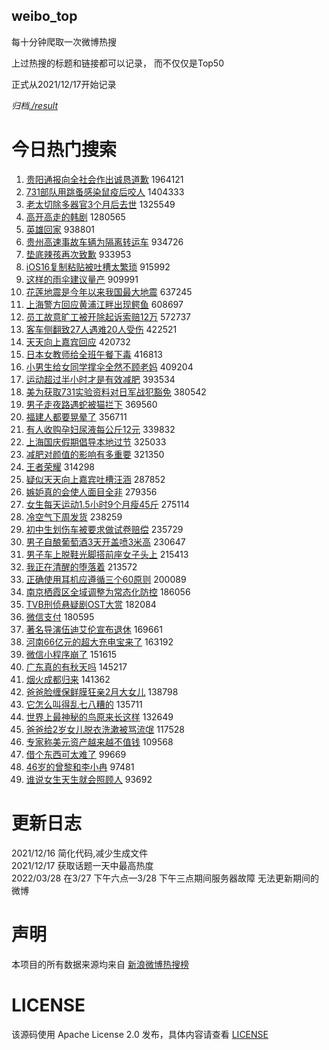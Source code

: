 weibo_top  
---
每十分钟爬取一次微博热搜  

上过热搜的标题和链接都可以记录， 而不仅仅是Top50

正式从2021/12/17开始记录  

*归档[./result](./result/)*

# 今日热门搜索  
1. [贵阳通报向全社会作出诚恳道歉](https://s.weibo.com//weibo?q=%E8%B4%B5%E9%98%B3%E9%80%9A%E6%8A%A5%E5%90%91%E5%85%A8%E7%A4%BE%E4%BC%9A%E4%BD%9C%E5%87%BA%E8%AF%9A%E6%81%B3%E9%81%93%E6%AD%89&t=31&band_rank=1&Refer=top) 1964121
2. [731部队用跳蚤感染鼠疫后咬人](https://s.weibo.com//weibo?q=%23731%E9%83%A8%E9%98%9F%E7%94%A8%E8%B7%B3%E8%9A%A4%E6%84%9F%E6%9F%93%E9%BC%A0%E7%96%AB%E5%90%8E%E5%92%AC%E4%BA%BA%23&t=31&band_rank=1&Refer=top) 1404333
3. [老太切除多器官3个月后去世](https://s.weibo.com//weibo?q=%23%E8%80%81%E5%A4%AA%E5%88%87%E9%99%A4%E5%A4%9A%E5%99%A8%E5%AE%983%E4%B8%AA%E6%9C%88%E5%90%8E%E5%8E%BB%E4%B8%96%23&t=31&band_rank=1&Refer=top) 1325549
4. [高开高走的韩剧](https://s.weibo.com//weibo?q=%23%E9%AB%98%E5%BC%80%E9%AB%98%E8%B5%B0%E7%9A%84%E9%9F%A9%E5%89%A7%23&t=31&band_rank=1&Refer=top) 1280565
5. [英雄回家](https://s.weibo.com//weibo?q=%23%E8%8B%B1%E9%9B%84%E5%9B%9E%E5%AE%B6%23&t=31&band_rank=3&Refer=top) 938801
6. [贵州高速事故车辆为隔离转运车](https://s.weibo.com//weibo?q=%23%E8%B4%B5%E5%B7%9E%E9%AB%98%E9%80%9F%E4%BA%8B%E6%95%85%E8%BD%A6%E8%BE%86%E4%B8%BA%E9%9A%94%E7%A6%BB%E8%BD%AC%E8%BF%90%E8%BD%A6%23&t=31&band_rank=4&Refer=top) 934726
7. [垫底辣孩再次致歉](https://s.weibo.com//weibo?q=%23%E5%9E%AB%E5%BA%95%E8%BE%A3%E5%AD%A9%E5%86%8D%E6%AC%A1%E8%87%B4%E6%AD%89%23&t=31&band_rank=5&Refer=top) 933953
8. [iOS16复制粘贴被吐槽太繁琐](https://s.weibo.com//weibo?q=%23iOS16%E5%A4%8D%E5%88%B6%E7%B2%98%E8%B4%B4%E8%A2%AB%E5%90%90%E6%A7%BD%E5%A4%AA%E7%B9%81%E7%90%90%23&t=31&band_rank=6&Refer=top) 915992
9. [这样的雨伞建议量产](https://s.weibo.com//weibo?q=%23%E8%BF%99%E6%A0%B7%E7%9A%84%E9%9B%A8%E4%BC%9E%E5%BB%BA%E8%AE%AE%E9%87%8F%E4%BA%A7%23&t=31&band_rank=2&Refer=top) 909991
10. [花莲地震是今年以来我国最大地震](https://s.weibo.com//weibo?q=%23%E8%8A%B1%E8%8E%B2%E5%9C%B0%E9%9C%87%E6%98%AF%E4%BB%8A%E5%B9%B4%E4%BB%A5%E6%9D%A5%E6%88%91%E5%9B%BD%E6%9C%80%E5%A4%A7%E5%9C%B0%E9%9C%87%23&t=31&band_rank=5&Refer=top) 637245
11. [上海警方回应黄浦江畔出现鳄鱼](https://s.weibo.com//weibo?q=%23%E4%B8%8A%E6%B5%B7%E8%AD%A6%E6%96%B9%E5%9B%9E%E5%BA%94%E9%BB%84%E6%B5%A6%E6%B1%9F%E7%95%94%E5%87%BA%E7%8E%B0%E9%B3%84%E9%B1%BC%23&t=31&band_rank=8&Refer=top) 608697
12. [员工故意旷工被开除起诉索赔12万](https://s.weibo.com//weibo?q=%23%E5%91%98%E5%B7%A5%E6%95%85%E6%84%8F%E6%97%B7%E5%B7%A5%E8%A2%AB%E5%BC%80%E9%99%A4%E8%B5%B7%E8%AF%89%E7%B4%A2%E8%B5%9412%E4%B8%87%23&t=31&band_rank=9&Refer=top) 572737
13. [客车侧翻致27人遇难20人受伤](https://s.weibo.com//weibo?q=%23%E5%AE%A2%E8%BD%A6%E4%BE%A7%E7%BF%BB%E8%87%B427%E4%BA%BA%E9%81%87%E9%9A%BE20%E4%BA%BA%E5%8F%97%E4%BC%A4%23&t=31&band_rank=11&Refer=top) 422521
14. [天天向上嘉宾回应](https://s.weibo.com//weibo?q=%23%E5%A4%A9%E5%A4%A9%E5%90%91%E4%B8%8A%E5%98%89%E5%AE%BE%E5%9B%9E%E5%BA%94%23&t=31&band_rank=12&Refer=top) 420732
15. [日本女教师给全班午餐下毒](https://s.weibo.com//weibo?q=%23%E6%97%A5%E6%9C%AC%E5%A5%B3%E6%95%99%E5%B8%88%E7%BB%99%E5%85%A8%E7%8F%AD%E5%8D%88%E9%A4%90%E4%B8%8B%E6%AF%92%23&t=31&band_rank=13&Refer=top) 416813
16. [小男生给女同学撑伞全然不顾老妈](https://s.weibo.com//weibo?q=%23%E5%B0%8F%E7%94%B7%E7%94%9F%E7%BB%99%E5%A5%B3%E5%90%8C%E5%AD%A6%E6%92%91%E4%BC%9E%E5%85%A8%E7%84%B6%E4%B8%8D%E9%A1%BE%E8%80%81%E5%A6%88%23&t=31&band_rank=7&Refer=top) 409204
17. [运动超过半小时才是有效减肥](https://s.weibo.com//weibo?q=%23%E8%BF%90%E5%8A%A8%E8%B6%85%E8%BF%87%E5%8D%8A%E5%B0%8F%E6%97%B6%E6%89%8D%E6%98%AF%E6%9C%89%E6%95%88%E5%87%8F%E8%82%A5%23&t=31&band_rank=14&Refer=top) 393534
18. [美为获取731实验资料对日军战犯豁免](https://s.weibo.com//weibo?q=%23%E7%BE%8E%E4%B8%BA%E8%8E%B7%E5%8F%96731%E5%AE%9E%E9%AA%8C%E8%B5%84%E6%96%99%E5%AF%B9%E6%97%A5%E5%86%9B%E6%88%98%E7%8A%AF%E8%B1%81%E5%85%8D%23&t=31&band_rank=15&Refer=top) 380542
19. [男子走夜路遇蛇被猫拦下](https://s.weibo.com//weibo?q=%23%E7%94%B7%E5%AD%90%E8%B5%B0%E5%A4%9C%E8%B7%AF%E9%81%87%E8%9B%87%E8%A2%AB%E7%8C%AB%E6%8B%A6%E4%B8%8B%23&t=31&band_rank=7&Refer=top) 369560
20. [福建人都要晃晕了](https://s.weibo.com//weibo?q=%23%E7%A6%8F%E5%BB%BA%E4%BA%BA%E9%83%BD%E8%A6%81%E6%99%83%E6%99%95%E4%BA%86%23&t=31&band_rank=8&Refer=top) 356711
21. [有人收购孕妇尿液每公斤12元](https://s.weibo.com//weibo?q=%23%E6%9C%89%E4%BA%BA%E6%94%B6%E8%B4%AD%E5%AD%95%E5%A6%87%E5%B0%BF%E6%B6%B2%E6%AF%8F%E5%85%AC%E6%96%A412%E5%85%83%23&t=31&band_rank=16&Refer=top) 339832
22. [上海国庆假期倡导本地过节](https://s.weibo.com//weibo?q=%23%E4%B8%8A%E6%B5%B7%E5%9B%BD%E5%BA%86%E5%81%87%E6%9C%9F%E5%80%A1%E5%AF%BC%E6%9C%AC%E5%9C%B0%E8%BF%87%E8%8A%82%23&t=31&band_rank=17&Refer=top) 325033
23. [减肥对颜值的影响有多重要](https://s.weibo.com//weibo?q=%23%E5%87%8F%E8%82%A5%E5%AF%B9%E9%A2%9C%E5%80%BC%E7%9A%84%E5%BD%B1%E5%93%8D%E6%9C%89%E5%A4%9A%E9%87%8D%E8%A6%81%23&t=31&band_rank=18&Refer=top) 321350
24. [王者荣耀](https://s.weibo.com//weibo?q=%E7%8E%8B%E8%80%85%E8%8D%A3%E8%80%80&t=31&band_rank=19&Refer=top) 314298
25. [疑似天天向上嘉宾吐槽汪涵](https://s.weibo.com//weibo?q=%23%E7%96%91%E4%BC%BC%E5%A4%A9%E5%A4%A9%E5%90%91%E4%B8%8A%E5%98%89%E5%AE%BE%E5%90%90%E6%A7%BD%E6%B1%AA%E6%B6%B5%23&t=31&band_rank=21&Refer=top) 287852
26. [嫉妒真的会使人面目全非](https://s.weibo.com//weibo?q=%23%E5%AB%89%E5%A6%92%E7%9C%9F%E7%9A%84%E4%BC%9A%E4%BD%BF%E4%BA%BA%E9%9D%A2%E7%9B%AE%E5%85%A8%E9%9D%9E%23&t=31&band_rank=23&Refer=top) 279356
27. [女生每天运动1.5小时9个月瘦45斤](https://s.weibo.com//weibo?q=%23%E5%A5%B3%E7%94%9F%E6%AF%8F%E5%A4%A9%E8%BF%90%E5%8A%A81.5%E5%B0%8F%E6%97%B69%E4%B8%AA%E6%9C%88%E7%98%A645%E6%96%A4%23&t=31&band_rank=24&Refer=top) 275114
28. [冷空气下周发货](https://s.weibo.com//weibo?q=%23%E5%86%B7%E7%A9%BA%E6%B0%94%E4%B8%8B%E5%91%A8%E5%8F%91%E8%B4%A7%23&t=31&band_rank=27&Refer=top) 238259
29. [初中生划伤车被要求做试卷赔偿](https://s.weibo.com//weibo?q=%23%E5%88%9D%E4%B8%AD%E7%94%9F%E5%88%92%E4%BC%A4%E8%BD%A6%E8%A2%AB%E8%A6%81%E6%B1%82%E5%81%9A%E8%AF%95%E5%8D%B7%E8%B5%94%E5%81%BF%23&t=31&band_rank=28&Refer=top) 235729
30. [男子自酿葡萄酒3天开盖喷3米高](https://s.weibo.com//weibo?q=%23%E7%94%B7%E5%AD%90%E8%87%AA%E9%85%BF%E8%91%A1%E8%90%84%E9%85%923%E5%A4%A9%E5%BC%80%E7%9B%96%E5%96%B73%E7%B1%B3%E9%AB%98%23&t=31&band_rank=29&Refer=top) 230647
31. [男子车上脱鞋光脚搭前座女子头上](https://s.weibo.com//weibo?q=%23%E7%94%B7%E5%AD%90%E8%BD%A6%E4%B8%8A%E8%84%B1%E9%9E%8B%E5%85%89%E8%84%9A%E6%90%AD%E5%89%8D%E5%BA%A7%E5%A5%B3%E5%AD%90%E5%A4%B4%E4%B8%8A%23&t=31&band_rank=30&Refer=top) 215413
32. [我正在清醒的堕落着](https://s.weibo.com//weibo?q=%23%E6%88%91%E6%AD%A3%E5%9C%A8%E6%B8%85%E9%86%92%E7%9A%84%E5%A0%95%E8%90%BD%E7%9D%80%23&t=31&band_rank=31&Refer=top) 213572
33. [正确使用耳机应遵循三个60原则](https://s.weibo.com//weibo?q=%23%E6%AD%A3%E7%A1%AE%E4%BD%BF%E7%94%A8%E8%80%B3%E6%9C%BA%E5%BA%94%E9%81%B5%E5%BE%AA%E4%B8%89%E4%B8%AA60%E5%8E%9F%E5%88%99%23&t=31&band_rank=8&Refer=top) 200089
34. [南京栖霞区全域调整为常态化防控](https://s.weibo.com//weibo?q=%23%E5%8D%97%E4%BA%AC%E6%A0%96%E9%9C%9E%E5%8C%BA%E5%85%A8%E5%9F%9F%E8%B0%83%E6%95%B4%E4%B8%BA%E5%B8%B8%E6%80%81%E5%8C%96%E9%98%B2%E6%8E%A7%23&t=31&band_rank=32&Refer=top) 186056
35. [TVB刑侦悬疑剧OST大赏](https://s.weibo.com//weibo?q=%23TVB%E5%88%91%E4%BE%A6%E6%82%AC%E7%96%91%E5%89%A7OST%E5%A4%A7%E8%B5%8F%23&t=31&band_rank=33&Refer=top) 182084
36. [微信支付](https://s.weibo.com//weibo?q=%23%E5%BE%AE%E4%BF%A1%E6%94%AF%E4%BB%98%23&t=31&band_rank=34&Refer=top) 180595
37. [著名导演伍迪艾伦宣布退休](https://s.weibo.com//weibo?q=%23%E8%91%97%E5%90%8D%E5%AF%BC%E6%BC%94%E4%BC%8D%E8%BF%AA%E8%89%BE%E4%BC%A6%E5%AE%A3%E5%B8%83%E9%80%80%E4%BC%91%23&t=31&band_rank=36&Refer=top) 169661
38. [河南66亿元的超大充电宝来了](https://s.weibo.com//weibo?q=%23%E6%B2%B3%E5%8D%9766%E4%BA%BF%E5%85%83%E7%9A%84%E8%B6%85%E5%A4%A7%E5%85%85%E7%94%B5%E5%AE%9D%E6%9D%A5%E4%BA%86%23&t=31&band_rank=26&Refer=top) 163192
39. [微信小程序崩了](https://s.weibo.com//weibo?q=%23%E5%BE%AE%E4%BF%A1%E5%B0%8F%E7%A8%8B%E5%BA%8F%E5%B4%A9%E4%BA%86%23&t=31&band_rank=39&Refer=top) 151615
40. [广东真的有秋天吗](https://s.weibo.com//weibo?q=%23%E5%B9%BF%E4%B8%9C%E7%9C%9F%E7%9A%84%E6%9C%89%E7%A7%8B%E5%A4%A9%E5%90%97%23&t=31&band_rank=38&Refer=top) 145217
41. [烟火成都归来](https://s.weibo.com//weibo?q=%23%E7%83%9F%E7%81%AB%E6%88%90%E9%83%BD%E5%BD%92%E6%9D%A5%23&t=31&band_rank=16&Refer=top) 141362
42. [爸爸脸缠保鲜膜狂亲2月大女儿](https://s.weibo.com//weibo?q=%23%E7%88%B8%E7%88%B8%E8%84%B8%E7%BC%A0%E4%BF%9D%E9%B2%9C%E8%86%9C%E7%8B%82%E4%BA%B22%E6%9C%88%E5%A4%A7%E5%A5%B3%E5%84%BF%23&t=31&band_rank=42&Refer=top) 138798
43. [它怎么叫得乱七八糟的](https://s.weibo.com//weibo?q=%23%E5%AE%83%E6%80%8E%E4%B9%88%E5%8F%AB%E5%BE%97%E4%B9%B1%E4%B8%83%E5%85%AB%E7%B3%9F%E7%9A%84%23&t=31&band_rank=41&Refer=top) 135711
44. [世界上最神秘的鸟原来长这样](https://s.weibo.com//weibo?q=%23%E4%B8%96%E7%95%8C%E4%B8%8A%E6%9C%80%E7%A5%9E%E7%A7%98%E7%9A%84%E9%B8%9F%E5%8E%9F%E6%9D%A5%E9%95%BF%E8%BF%99%E6%A0%B7%23&t=31&band_rank=16&Refer=top) 132649
45. [爸爸给2岁女儿脱衣洗漱被骂流氓](https://s.weibo.com//weibo?q=%23%E7%88%B8%E7%88%B8%E7%BB%992%E5%B2%81%E5%A5%B3%E5%84%BF%E8%84%B1%E8%A1%A3%E6%B4%97%E6%BC%B1%E8%A2%AB%E9%AA%82%E6%B5%81%E6%B0%93%23&t=31&band_rank=46&Refer=top) 117528
46. [专家称美元资产越来越不值钱](https://s.weibo.com//weibo?q=%23%E4%B8%93%E5%AE%B6%E7%A7%B0%E7%BE%8E%E5%85%83%E8%B5%84%E4%BA%A7%E8%B6%8A%E6%9D%A5%E8%B6%8A%E4%B8%8D%E5%80%BC%E9%92%B1%23&t=31&band_rank=48&Refer=top) 109568
47. [借个东西可太难了](https://s.weibo.com//weibo?q=%23%E5%80%9F%E4%B8%AA%E4%B8%9C%E8%A5%BF%E5%8F%AF%E5%A4%AA%E9%9A%BE%E4%BA%86%23&t=31&band_rank=49&Refer=top) 99669
48. [46岁的曾黎和李小冉](https://s.weibo.com//weibo?q=%2346%E5%B2%81%E7%9A%84%E6%9B%BE%E9%BB%8E%E5%92%8C%E6%9D%8E%E5%B0%8F%E5%86%89%23&t=31&band_rank=50&Refer=top) 97481
49. [谁说女生天生就会照顾人](https://s.weibo.com//weibo?q=%23%E8%B0%81%E8%AF%B4%E5%A5%B3%E7%94%9F%E5%A4%A9%E7%94%9F%E5%B0%B1%E4%BC%9A%E7%85%A7%E9%A1%BE%E4%BA%BA%23&t=31&band_rank=50&Refer=top) 93692
# 更新日志  
2021/12/16  简化代码,减少生成文件  
2021/12/17  获取话题一天中最高热度  
2022/03/28  在3/27 下午六点—3/28 下午三点期间服务器故障 无法更新期间的微博  
# 声明  
本项目的所有数据来源均来自 [新浪微博热搜榜](https://s.weibo.com/top/summary)  

# LICENSE
该源码使用 Apache License 2.0 发布，具体内容请查看 [LICENSE](./LICENSE)
